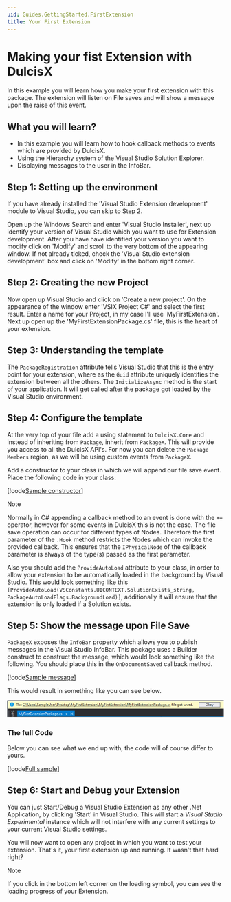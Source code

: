 ```yaml
---
uid: Guides.GettingStarted.FirstExtension
title: Your First Extension
---
```


# Making your fist Extension with DulcisX

In this example you will learn how you make your first extension with this package. The extension will listen on File saves and will show a message upon the raise of this event.

## What you will learn?

- In this example you will learn how to hook callback methods to events which are provided by DulcisX.
- Using the Hierarchy system of the Visual Studio Solution Explorer.
- Displaying messages to the user in the InfoBar. 

## Step 1: Setting up the environment

If you have already installed the 'Visual Studio Extension development' module to Visual Studio, you can skip to Step 2.

Open up the Windows Search and enter 'Visual Studio Installer', next up identify your version of Visual Studio which you want to use for Extension development. After you have have identified your version you want to modify click on 'Modify' and scroll to the very bottom of the appearing window. If not already ticked, check the 'Visual Studio extension development' box and click on 'Modify' in the bottom right corner.

## Step 2: Creating the new Project

Now open up Visual Studio and click on 'Create a new project'. On the appearance of the window enter 'VSIX Project C#' and select the first result. Enter a name for your Project, in my case I'll use 'MyFirstExtension'. Next up open up the 'MyFirstExtensionPackage.cs' file, this is the heart of your extension.

## Step 3: Understanding the template

The `PackageRegistration` attribute tells Visual Studio that this is the entry point for your extension, where as the `Guid` attribute uniquely identifies the extension between all the others. 
The `InitializeAsync` method is the start of your application. It will get called after the package got loaded by the Visual Studio environment.

## Step 4: Configure the template

At the very top of your file add a using statement to `DulcisX.Core` and instead of inheriting from `Package`, inherit from `PackageX`. This will provide you access to all the DulcisX API's.
For now you can delete the `Package Members` region, as we will be using custom events from `PackageX`.

Add a constructor to your class in which we will append our file save event. Place the following code in your class:

[!code[Sample constructor](samples/constructor.cs)]

> [!NOTE]
> Normally in C# appending a callback method to an event is done with the `+=` operator, however for some events in DulcisX this is not the case. The file save operation can occur for different types of Nodes. Therefore the first parameter of the `.Hook` method restricts the Nodes which can invoke the provided callback. This ensures that the `IPhysicalNode` of the callback parameter is always of the type(s) passed as the first parameter.

Also you should add the `ProvideAutoLoad` attribute to your class, in order to allow your extension to be automatically loaded in the background by Visual Studio. This would look something like this `[ProvideAutoLoad(VSConstants.UICONTEXT.SolutionExists_string, PackageAutoLoadFlags.BackgroundLoad)]`, additionally it will ensure that the extension is only loaded if a Solution exists.

## Step 5: Show the message upon File Save

`PackageX` exposes the `InfoBar` property which allows you to publish messages in the Visual Studio InfoBar. This package uses a Builder construct to construct the message, which would look something like the following. You should place this in the `OnDocumentSaved` callback method.

[!code[Sample message](samples/message.cs)]

This would result in something like you can see below.

![Message in InfoBar](images/message.png)

### The full Code

Below you can see what we end up with, the code will of course differ to yours.

[!code[Full sample](samples/full-sample.cs)]

## Step 6: Start and Debug your Extension

You can just Start/Debug a Visual Studio Extension as any other .Net Application, by clicking 'Start' in Visual Studio. This will start a _Visual Studio Experimental_ instance which will not interfere with any current settings to your current Visual Studio settings. 

You will now want to open any project in which you want to test your extension. That's it, your first extension up and running. It wasn't that hard right?

> [!NOTE]
> If you click in the bottom left corner on the loading symbol, you can see the loading progress of your Extension. 

